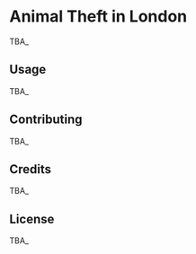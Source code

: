 # Animal Theft in London

TBA_

## Usage

TBA_

## Contributing

TBA_

## Credits

TBA_

## License

TBA_
